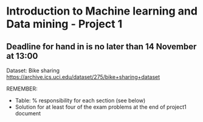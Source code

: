 # Introduction to Machine learning and Data mining - Project 1

## Deadline for hand in is no later than 14 November at 13:00

Dataset: Bike sharing 
https://archive.ics.uci.edu/dataset/275/bike+sharing+dataset

REMEMBER:
- Table: % responsibility for each section (see below)
- Solution for at least four of the exam problems at the end of project1 document
